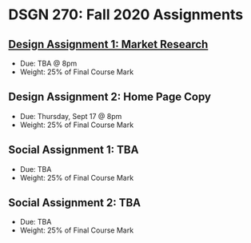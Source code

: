# DSGN 270: Fall 2020 Assignments
## [Design Assignment 1: Market Research](https://github.com/sait-wbdv/assessments/tree/master/dsgn270/design/assignment-1)
- Due: TBA @ 8pm
- Weight: 25% of Final Course Mark

## Design Assignment 2: Home Page Copy
- Due: Thursday, Sept 17 @ 8pm
- Weight: 25% of Final Course Mark

## Social Assignment 1: TBA
- Due: TBA
- Weight: 25% of Final Course Mark

## Social Assignment 2: TBA
- Due: TBA
- Weight: 25% of Final Course Mark
